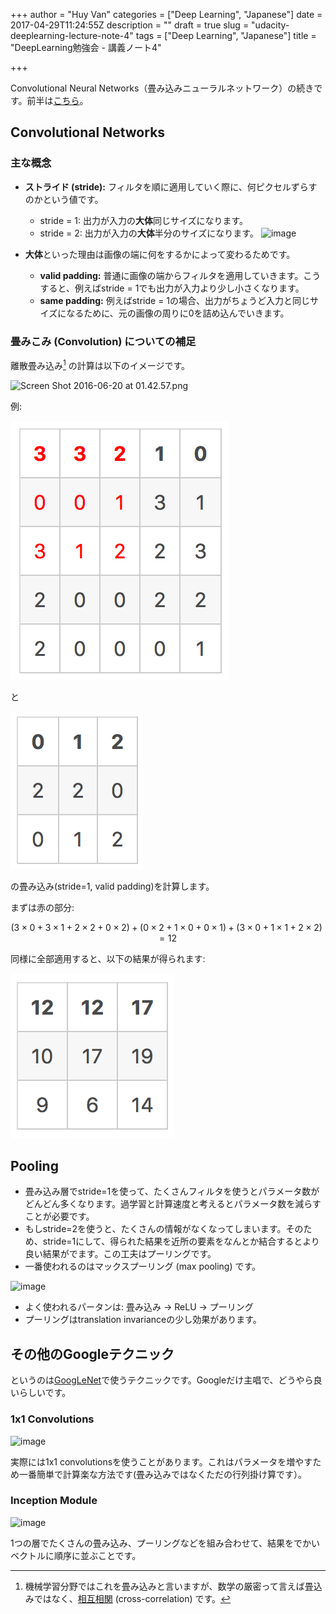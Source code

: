 +++
author = "Huy Van"
categories = ["Deep Learning", "Japanese"]
date = 2017-04-29T11:24:55Z
description = ""
draft = true
slug = "udacity-deeplearning-lecture-note-4"
tags = ["Deep Learning", "Japanese"]
title = "DeepLearning勉強会 - 講義ノート4"

+++


Convolutional Neural Networks（畳み込みニューラルネットワーク）の続きです。前半は[こちら](https://vanhuyz.com/udacity-deeplearning-lecture-note-3/)。

## Convolutional Networks
### 主な概念
* **ストライド (stride):** フィルタを順に適用していく際に、何ピクセルずらすのかという値です。
    * stride = 1: 出力が入力の**大体**同じサイズになります。
    * stride = 2: 出力が入力の**大体**半分のサイズになります。
![image](https://galapagos.qiita.com/files/62f9a7c5-e367-0fa9-d6d7-046035add44c.png)

* **大体**といった理由は画像の端に何をするかによって変わるためです。
    * **valid padding:** 普通に画像の端からフィルタを適用していきます。こうすると、例えばstride = 1でも出力が入力より少し小さくなります。
    * **same padding:** 例えばstride = 1の場合、出力がちょうど入力と同じサイズになるために、元の画像の周りに0を詰め込んでいきます。


### 畳みこみ (Convolution) についての補足

離散畳み込み[^1] の計算は以下のイメージです。

![Screen Shot 2016-06-20 at 01.42.57.png](https://galapagos.qiita.com/files/065b7af3-4bbd-e6b8-938d-fa1261230063.png)

例:

![image_sample](/content/images/2017/04/Screen-Shot-2017-04-29-at-8.32.21-PM.png)

と

![filter_sample](/content/images/2017/04/Screen-Shot-2017-04-29-at-8.32.31-PM.png)

の畳み込み(stride=1, valid padding)を計算します。

まずは赤の部分:

$$
(3\times0 + 3\times1 + 2\times2 + 0\times2) + (0\times2 + 1\times0 + 0\times1) + (3\times0+1\times1+2\times2) = 12
$$

同様に全部適用すると、以下の結果が得られます:

![conv_result](/content/images/2017/04/Screen-Shot-2017-04-29-at-8.36.08-PM.png)

## Pooling

* 畳み込み層でstride=1を使って、たくさんフィルタを使うとパラメータ数がどんどん多くなります。過学習と計算速度と考えるとパラメータ数を減らすことが必要です。
* もしstride=2を使うと、たくさんの情報がなくなってしまいます。そのため、stride=1にして、得られた結果を近所の要素をなんとか結合するとより良い結果がでます。この工夫はプーリングです。
* 一番使われるのはマックスプーリング (max pooling) です。

![image](https://galapagos.qiita.com/files/6540d2ae-a55c-e83c-d7df-9354f472710d.png)

* よく使われるパータンは: 畳み込み → ReLU → プーリング
* プーリングはtranslation invarianceの少し効果があります。

## その他のGoogleテクニック
というのは[GoogLeNet](http://arxiv.org/pdf/1409.4842v1.pdf)で使うテクニックです。Googleだけ主唱で、どうやら良いらしいです。

### 1x1 Convolutions

![image](https://galapagos.qiita.com/files/5582e5de-5986-c74f-b3ed-915fd6f3e015.png)

実際には1x1 convolutionsを使うことがあります。これはパラメータを増やすため一番簡単で計算楽な方法です(畳み込みではなくただの行列掛け算です）。

### Inception Module

![image](https://galapagos.qiita.com/files/63496f46-bc76-b67f-2914-7b69fbf69343.png)

1つの層でたくさんの畳み込み、プーリングなどを組み合わせて、結果をでかいベクトルに順序に並ぶことです。

[^1]: 機械学習分野ではこれを畳み込みと言いますが、数学の厳密って言えば畳込みではなく、[相互相関](https://ja.wikipedia.org/wiki/%E7%9B%B8%E4%BA%92%E7%9B%B8%E9%96%A2%E9%96%A2%E6%95%B0) (cross-correlation) です。

